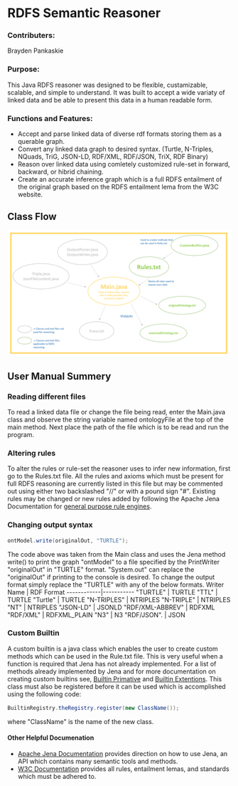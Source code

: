 # RDFS Semantic Reasoner

### Contributers:
Brayden Pankaskie

### Purpose:
This Java RDFS reasoner was designed to be flexible, custamizable, scalable, and simple to understand.  It was built to accept a wide variaty of linked data and be able to present this data in a human readable form.

### Functions and Features:
* Accept and parse linked data of diverse rdf formats storing them as a querable graph.
* Convert any linked data graph to desired syntax.  (Turtle, N-Triples, NQuads, TriG, JSON-LD, RDF/XML, RDF/JSON, TriX, RDF Binary)
* Reason over linked data using comletely customized rule-set in forward, backward, or hibrid chaining.
* Create an accurate inference graph which is a full RDFS entailment of the original graph based on the RDFS entailment lema from the W3C website.

## Class Flow
![](images/reasonerGitHub.png)

## User Manual Summery
### Reading different files
To read a linked data file or change the file being read, enter the Main.java class and observe the string variable named ontologyFile at the top of the main method.  Next place the path of the file which is to be read and run the program.
### Altering rules
To alter the rules or rule-set the reasoner uses to infer new information, first go to the Rules.txt file.  All the rules and axioms which must be present for full RDFS reasoning are currently listed in this file but may be commented out using either two backslashed "//" or with a pound sign "#".  Existing rules may be changed or new rules added by following the Apache Jena Documentation for [general purpose rule engines](https://jena.apache.org/documentation/inference/index.html#rules).
### Changing output syntax
```java
ontModel.write(originalOut, "TURTLE");
```
The code above was taken from the Main class and uses the Jena method write() to print the graph "ontModel" to a file specified by the PrintWriter "originalOut" in "TURTLE" format.  "System.out" can replace the "originalOut" if printing to the console is desired.  To change the output format simply replace the "TURTLE" with any of the below formats.
Writer Name | RDF Format
------------|-----------
"TURTLE"    |	TURTLE
"TTL"       |	TURTLE
"Turtle"	  | TURTLE
"N-TRIPLES" |	NTRIPLES
"N-TRIPLE"  |	NTRIPLES
"NT"        |	NTRIPLES
"JSON-LD"   |	JSONLD
"RDF/XML-ABBREV" | RDFXML
"RDF/XML"   |	RDFXML_PLAIN
"N3"        |	N3
"RDF/JSON". | JSON
### Custom Builtin
A custom builtin is a java class which enables the user to create custom methods which can be used in the Rule.txt file.  This is very useful when a function is required that Jena has not already implemented.  For a list of methods already implemented by Jena and for more documentation on creating custom builtins see, [Builtin Primative](https://jena.apache.org/documentation/inference/index.html#RULEbuiltins) and [Builtin Extentions](https://jena.apache.org/documentation/inference/index.html#RULEextensions). This class must also be registered before it can be used which is accomplished using the following code:
```java
BuiltinRegistry.theRegistry.register(new ClassName());
```
where "ClassName" is the name of the new class.

#### Other Helpful Documenation
* [Apache Jena Documentation](https://jena.apache.org/documentation/)
provides direction on how to use Jena, an API which contains many semantic tools and methods.
* [W3C Documentation](https://www.w3.org/TR/rdf-mt/#rules)
provides all rules, entailment lemas, and standards which must be adhered to.

